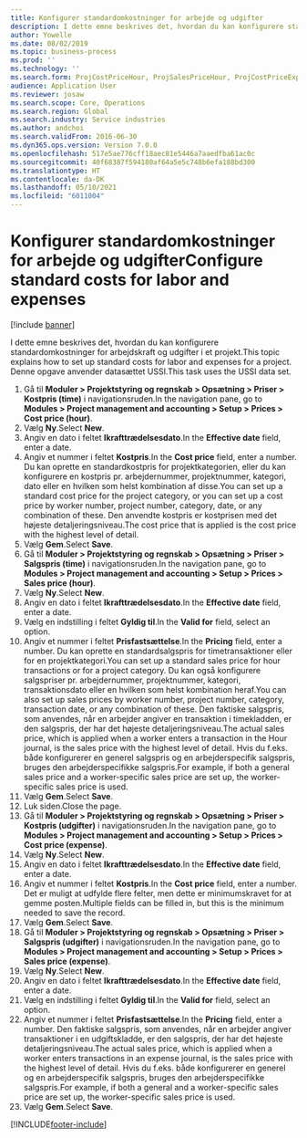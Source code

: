 ```yaml
---
title: Konfigurer standardomkostninger for arbejde og udgifter
description: I dette emne beskrives det, hvordan du kan konfigurere standardomkostninger for arbejdskraft og udgifter i et projekt.
author: Yowelle
ms.date: 08/02/2019
ms.topic: business-process
ms.prod: ''
ms.technology: ''
ms.search.form: ProjCostPriceHour, ProjSalesPriceHour, ProjCostPriceExpense, ProjSalesPriceCost
audience: Application User
ms.reviewer: josaw
ms.search.scope: Core, Operations
ms.search.region: Global
ms.search.industry: Service industries
ms.author: andchoi
ms.search.validFrom: 2016-06-30
ms.dyn365.ops.version: Version 7.0.0
ms.openlocfilehash: 517e5ae776cff18aec81e5446a7aaedfba61ac0c
ms.sourcegitcommit: 40f68387f594180af64a5e5c748b6efa188bd300
ms.translationtype: HT
ms.contentlocale: da-DK
ms.lasthandoff: 05/10/2021
ms.locfileid: "6011004"
---
```

# <a name="configure-standard-costs-for-labor-and-expenses"></a><span data-ttu-id="92329-103">Konfigurer standardomkostninger for arbejde og udgifter</span><span class="sxs-lookup"><span data-stu-id="92329-103">Configure standard costs for labor and expenses</span></span>

[!include [banner](../../includes/banner.md)]

<span data-ttu-id="92329-104">I dette emne beskrives det, hvordan du kan konfigurere standardomkostninger for arbejdskraft og udgifter i et projekt.</span><span class="sxs-lookup"><span data-stu-id="92329-104">This topic explains how to set up standard costs for labor and expenses for a project.</span></span> <span data-ttu-id="92329-105">Denne opgave anvender datasættet USSI.</span><span class="sxs-lookup"><span data-stu-id="92329-105">This task uses the USSI data set.</span></span>

1. <span data-ttu-id="92329-106">Gå til **Moduler > Projektstyring og regnskab > Opsætning > Priser > Kostpris (time)** i navigationsruden.</span><span class="sxs-lookup"><span data-stu-id="92329-106">In the navigation pane, go to **Modules > Project management and accounting > Setup > Prices > Cost price (hour)**.</span></span>
2. <span data-ttu-id="92329-107">Vælg **Ny**.</span><span class="sxs-lookup"><span data-stu-id="92329-107">Select **New**.</span></span>
3. <span data-ttu-id="92329-108">Angiv en dato i feltet **Ikrafttrædelsesdato**.</span><span class="sxs-lookup"><span data-stu-id="92329-108">In the **Effective date** field, enter a date.</span></span>
4. <span data-ttu-id="92329-109">Angiv et nummer i feltet **Kostpris**.</span><span class="sxs-lookup"><span data-stu-id="92329-109">In the **Cost price** field, enter a number.</span></span> <span data-ttu-id="92329-110">Du kan oprette en standardkostpris for projektkategorien, eller du kan konfigurere en kostpris pr. arbejdernummer, projektnummer, kategori, dato eller en hvilken som helst kombination af disse.</span><span class="sxs-lookup"><span data-stu-id="92329-110">You can set up a standard cost price for the project category, or you can set up a cost price by worker number, project number, category, date, or any combination of these.</span></span> <span data-ttu-id="92329-111">Den anvendte kostpris er kostprisen med det højeste detaljeringsniveau.</span><span class="sxs-lookup"><span data-stu-id="92329-111">The cost price that is applied is the cost price with the highest level of detail.</span></span>  
5. <span data-ttu-id="92329-112">Vælg **Gem**.</span><span class="sxs-lookup"><span data-stu-id="92329-112">Select **Save**.</span></span>
6. <span data-ttu-id="92329-113">Gå til **Moduler > Projektstyring og regnskab > Opsætning > Priser > Salgspris (time)** i navigationsruden.</span><span class="sxs-lookup"><span data-stu-id="92329-113">In the navigation pane, go to **Modules > Project management and accounting > Setup > Prices > Sales price (hour)**.</span></span>
7. <span data-ttu-id="92329-114">Vælg **Ny**.</span><span class="sxs-lookup"><span data-stu-id="92329-114">Select **New**.</span></span>
8. <span data-ttu-id="92329-115">Angiv en dato i feltet **Ikrafttrædelsesdato**.</span><span class="sxs-lookup"><span data-stu-id="92329-115">In the **Effective date** field, enter a date.</span></span>
9. <span data-ttu-id="92329-116">Vælg en indstilling i feltet **Gyldig til**.</span><span class="sxs-lookup"><span data-stu-id="92329-116">In the **Valid for** field, select an option.</span></span>
10. <span data-ttu-id="92329-117">Angiv et nummer i feltet **Prisfastsættelse**.</span><span class="sxs-lookup"><span data-stu-id="92329-117">In the **Pricing** field, enter a number.</span></span> <span data-ttu-id="92329-118">Du kan oprette en standardsalgspris for timetransaktioner eller for en projektkategori.</span><span class="sxs-lookup"><span data-stu-id="92329-118">You can set up a standard sales price for hour transactions or for a project category.</span></span> <span data-ttu-id="92329-119">Du kan også konfigurere salgspriser pr. arbejdernummer, projektnummer, kategori, transaktionsdato eller en hvilken som helst kombination heraf.</span><span class="sxs-lookup"><span data-stu-id="92329-119">You can also set up sales prices by worker number, project number, category, transaction date, or any combination of these.</span></span> <span data-ttu-id="92329-120">Den faktiske salgspris, som anvendes, når en arbejder angiver en transaktion i timekladden, er den salgspris, der har det højeste detaljeringsniveau.</span><span class="sxs-lookup"><span data-stu-id="92329-120">The actual sales price, which is applied when a worker enters a transaction in the Hour journal, is the sales price with the highest level of detail.</span></span> <span data-ttu-id="92329-121">Hvis du f.eks. både konfigurerer en generel salgspris og en arbejderspecifik salgspris, bruges den arbejderspecifikke salgspris.</span><span class="sxs-lookup"><span data-stu-id="92329-121">For example, if both a general sales price and a worker-specific sales price are set up, the worker-specific sales price is used.</span></span>  
11. <span data-ttu-id="92329-122">Vælg **Gem**.</span><span class="sxs-lookup"><span data-stu-id="92329-122">Select **Save**.</span></span>
12. <span data-ttu-id="92329-123">Luk siden.</span><span class="sxs-lookup"><span data-stu-id="92329-123">Close the page.</span></span>
13. <span data-ttu-id="92329-124">Gå til **Moduler > Projektstyring og regnskab > Opsætning > Priser > Kostpris (udgifter)** i navigationsruden.</span><span class="sxs-lookup"><span data-stu-id="92329-124">In the navigation pane, go to **Modules > Project management and accounting > Setup > Prices > Cost price (expense)**.</span></span>
14. <span data-ttu-id="92329-125">Vælg **Ny**.</span><span class="sxs-lookup"><span data-stu-id="92329-125">Select **New**.</span></span>
15. <span data-ttu-id="92329-126">Angiv en dato i feltet **Ikrafttrædelsesdato**.</span><span class="sxs-lookup"><span data-stu-id="92329-126">In the **Effective date** field, enter a date.</span></span>
16. <span data-ttu-id="92329-127">Angiv et nummer i feltet **Kostpris**.</span><span class="sxs-lookup"><span data-stu-id="92329-127">In the **Cost price** field, enter a number.</span></span> <span data-ttu-id="92329-128">Det er muligt at udfylde flere felter, men dette er minimumskravet for at gemme posten.</span><span class="sxs-lookup"><span data-stu-id="92329-128">Multiple fields can be filled in, but this is the minimum needed to save the record.</span></span>  
17. <span data-ttu-id="92329-129">Vælg **Gem**.</span><span class="sxs-lookup"><span data-stu-id="92329-129">Select **Save**.</span></span>
18. <span data-ttu-id="92329-130">Gå til **Moduler > Projektstyring og regnskab > Opsætning > Priser > Salgspris (udgifter)** i navigationsruden.</span><span class="sxs-lookup"><span data-stu-id="92329-130">In the navigation pane, go to **Modules > Project management and accounting > Setup > Prices > Sales price (expense)**.</span></span>
19. <span data-ttu-id="92329-131">Vælg **Ny**.</span><span class="sxs-lookup"><span data-stu-id="92329-131">Select **New**.</span></span>
20. <span data-ttu-id="92329-132">Angiv en dato i feltet **Ikrafttrædelsesdato**.</span><span class="sxs-lookup"><span data-stu-id="92329-132">In the **Effective date** field, enter a date.</span></span>
21. <span data-ttu-id="92329-133">Vælg en indstilling i feltet **Gyldig til**.</span><span class="sxs-lookup"><span data-stu-id="92329-133">In the **Valid for** field, select an option.</span></span>
22. <span data-ttu-id="92329-134">Angiv et nummer i feltet **Prisfastsættelse**.</span><span class="sxs-lookup"><span data-stu-id="92329-134">In the **Pricing** field, enter a number.</span></span> <span data-ttu-id="92329-135">Den faktiske salgspris, som anvendes, når en arbejder angiver transaktioner i en udgiftskladde, er den salgspris, der har det højeste detaljeringsniveau.</span><span class="sxs-lookup"><span data-stu-id="92329-135">The actual sales price, which is applied when a worker enters transactions in an expense journal, is the sales price with the highest level of detail.</span></span> <span data-ttu-id="92329-136">Hvis du f.eks. både konfigurerer en generel og en arbejderspecifik salgspris, bruges den arbejderspecifikke salgspris.</span><span class="sxs-lookup"><span data-stu-id="92329-136">For example, if both a general and a worker-specific sales price are set up, the worker-specific sales price is used.</span></span>  
23. <span data-ttu-id="92329-137">Vælg **Gem**.</span><span class="sxs-lookup"><span data-stu-id="92329-137">Select **Save**.</span></span>



[!INCLUDE[footer-include](../../includes/footer-banner.md)]